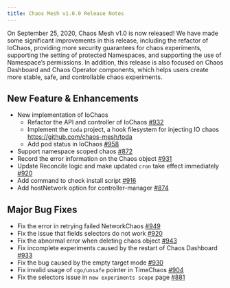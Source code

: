 ```yaml
---
title: Chaos Mesh v1.0.0 Release Notes
---
```


On September 25, 2020, Chaos Mesh v1.0 is now released! We have made some significant improvements in this release, including the refactor of IoChaos, providing more security guarantees for chaos experiments, supporting the setting of protected Namespaces, and supporting the use of Namespace’s permissions. In addition, this release is also focused on Chaos Dashboard and Chaos Operator components, which helps users create more stable, safe, and controllable chaos experiments.

## New Feature & Enhancements

- New implementation of IoChaos
  - Refactor the API and controller of IoChaos [#932](https://github.com/chaos-mesh/chaos-mesh/pull/932)
  - Implement the `toda` project, a hook filesystem for injecting IO chaos <https://github.com/chaos-mesh/toda>
  - Add pod status in IoChaos [#958](https://github.com/chaos-mesh/chaos-mesh/pull/958)
- Support namespace scoped chaos [#872](https://github.com/chaos-mesh/chaos-mesh/pull/872)
- Record the error information on the Chaos object [#931](https://github.com/chaos-mesh/chaos-mesh/pull/931)
- Update Reconcile logic and make updated `cron` take effect immediately [#920](https://github.com/chaos-mesh/chaos-mesh/pull/920)
- Add command to check install script [#916](https://github.com/chaos-mesh/chaos-mesh/pull/916)
- Add hostNetwork option for controller-manager [#874](https://github.com/chaos-mesh/chaos-mesh/pull/874)

## Major Bug Fixes

- Fix the error in retrying failed NetworkChaos [#949](https://github.com/chaos-mesh/chaos-mesh/pull/949)
- Fix the issue that fields selectors do not work [#920](https://github.com/chaos-mesh/chaos-mesh/pull/920)
- Fix the abnormal error when deleting chaos object [#943](https://github.com/chaos-mesh/chaos-mesh/pull/943)
- Fix incomplete experiments caused by the restart of Chaos Dashboard [#933](https://github.com/chaos-mesh/chaos-mesh/pull/933)
- Fix the bug caused by the empty target mode [#930](https://github.com/chaos-mesh/chaos-mesh/pull/930)
- Fix invalid usage of `cgo/unsafe` pointer in TimeChaos [#904](https://github.com/chaos-mesh/chaos-mesh/pull/904)
- Fix the selectors issue in `new experiments scope` page [#881](https://github.com/chaos-mesh/chaos-mesh/pull/881)
